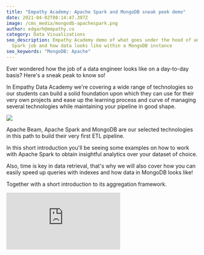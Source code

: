 ```yaml
---
title: "Empathy Academy: Apache Spark and MongoDB sneak peek demo"
date: 2021-04-02T08:14:47.397Z
image: /cms_media/mongodb-apachespark.png
author: edgarh@empathy.co
category: Data Visualizations
seo_description: Empathy Academy demo of what goes under the hood of an Apache
  Spark job and how data looks like within a MongoDB instance
seo_keywords: "MongoDB: Apache"
---
```

Ever wondered how the job of a data engineer looks like on a day-to-day basis? Here's a sneak peak to know so!

In Empathy Data Academy we're covering a wide range of technologies so our students can build a solid foundation upon which they can use for their very own projects and ease up the learning process and curve of managing several technologies while maintaining your pipeline in good shape.

![](/cms_media/captura-de-pantalla-2021-03-31-a-las-14.36.07.png)

Apache Beam, Apache Spark and MongoDB are our selected technologies in this path to build their very first ETL pipeline. 

In this short introduction you'll be seeing some examples on how to work with Apache Spark to obtain insightful analytics over your dataset of choice. 

Also, time is key in data retrieval, that's why we will also cover how you can easily speed up queries with indexes and how data in MongoDB looks like! 

Together with a short introduction to its aggregation framework.

<iframe class="external-video" src="https://www.youtube.com/embed/AdPNGAM5D8s" frameborder="0" allowfullscreen></iframe>